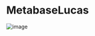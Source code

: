 # MetabaseLucas

![image](https://github.com/lucasconti888/MetabaseLucas/assets/99270135/a363189c-14f5-4db6-b1cb-2f676dd8f5a8)
